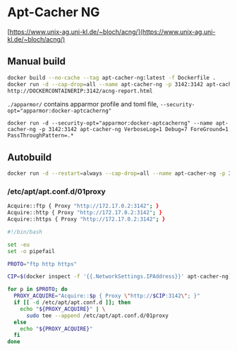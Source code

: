 # Apt-Cacher NG

[https://www.unix-ag.uni-kl.de/~bloch/acng/](https://www.unix-ag.uni-kl.de/~bloch/acng/)

## Manual build

```sh
docker build --no-cache --tag apt-cacher-ng:latest -f Dockerfile .
docker run -d --cap-drop=all --name apt-cacher-ng -p 3142:3142 apt-cacher-ng VerboseLog=1 Debug=7 ForeGround=1 PassThroughPattern=.*
http://DOCKERCONTAINERIP:3142/acng-report.html
```

`./apparmor/` contains apparmor profile and toml file, `--security-opt="apparmor:docker-aptcacherng"`

`docker run -d --security-opt="apparmor:docker-aptcacherng" --name apt-cacher-ng -p 3142:3142 apt-cacher-ng VerboseLog=1 Debug=7 ForeGround=1 PassThroughPattern=.*`

## Autobuild

```sh
docker run -d --restart=always --cap-drop=all --name apt-cacher-ng -p 3142:3142 konstruktoid/apt-cacher-ng VerboseLog=1 Debug=7 ForeGround=1 PassThroughPattern=.*
```

### /etc/apt/apt.conf.d/01proxy

```sh
Acquire::ftp { Proxy "http://172.17.0.2:3142"; }
Acquire::http { Proxy "http://172.17.0.2:3142"; }
Acquire::https { Proxy "http://172.17.0.2:3142"; }
```

```sh
#!/bin/bash

set -eu
set -o pipefail

PROTO="ftp http https"

CIP=$(docker inspect -f '{{.NetworkSettings.IPAddress}}' apt-cacher-ng)

for p in $PROTO; do
  PROXY_ACQUIRE="Acquire::$p { Proxy \"http://$CIP:3142\"; }"
  if [[ -d /etc/apt/apt.conf.d ]]; then
    echo "${PROXY_ACQUIRE}" | \
      sudo tee --append /etc/apt/apt.conf.d/01proxy
  else
    echo "${PROXY_ACQUIRE}"
  fi
done
```
